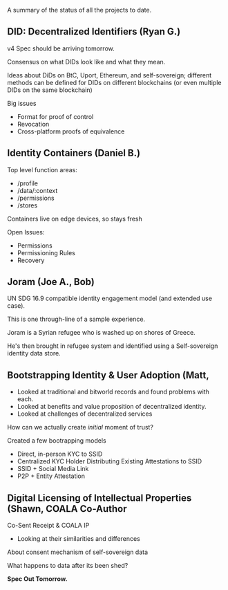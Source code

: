 A summary of the status of all the projects to date.

## DID: Decentralized Identifiers (Ryan G.)

v4 Spec should be arriving tomorrow.

Consensus on what DIDs look like and what they mean.

Ideas about DiDs on BtC, Uport, Ethereum, and self-sovereign; different methods can be defined for DIDs on different blockchains (or even multiple DIDs on the same blockchain)

Big issues
   * Format for proof of control
   * Revocation
   * Cross-platform proofs of equivalence

## Identity Containers (Daniel B.)

Top level function areas:
   * /profile
   * /data/:context
   * /permissions 
   * /stores
   
Containers live on edge devices, so stays fresh

Open Issues:
   * Permissions
   * Permissioning Rules
   * Recovery
   
## Joram (Joe A., Bob)

UN SDG 16.9 compatible identity engagement model (and extended use case).

This is one through-line of a sample experience.

Joram is a Syrian refugee who is washed up on shores of Greece.

He's then brought in refugee system and identified using a Self-sovereign identity data store.

## Bootstrapping Identity & User Adoption (Matt, 

   * Looked at traditional and bitworld records and found problems with each.
   * Looked at benefits and value proposition of decentralized identity.
   * Looked at challenges of decentralized services

How can we actually create _initial_ moment of trust? 

Created a few bootrapping models
   * Direct, in-person KYC to SSID
   * Centralized KYC Holder Distributing Existing Attestations to SSID
   * SSID + Social Media Link
   * P2P + Entity Attestation

## Digital Licensing of Intellectual Properties (Shawn, COALA Co-Author

Co-Sent Receipt & COALA IP 
   * Looking at their similarities and differences
   
About consent mechanism of self-sovereign data

What happens to data after its been shed?

**Spec Out Tomorrow.**
